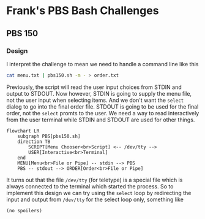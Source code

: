 # Frank's PBS Bash Challenges
## PBS 150

### Design

I interpret the challenge to mean we need to handle a command line like this

```bash
cat menu.txt | pbs150.sh -m - > order.txt
```
Previously, the script will read the user input choices from STDIN and output to STDOUT.
Now however, STDIN is going to supply the menu file, not the user input when selecting items.
And we don't want the `select` dialog to go into the final order file.
STDOUT is going to be used for the final order, not the `select` promts to the user.
We need a way to read interactively from the user terminal while STDIN and STDOUT are used for other things.


```mermaid
flowchart LR
    subgraph PBS[pbs150.sh]
    direction TB
        SCRIPT[Menu Chooser<br>Script] <-- /dev/tty -->
        USER[Interactive<br>Terminal]
    end
    MENU[Menu<br>File or Pipe] -- stdin --> PBS
    PBS -- stdout --> ORDER[Order<br>File or Pipe]

```

It turns out that the file `/dev/tty` (for teletype) is a special file which is always connected to the terminal which started the process. 
So to implement this design we can try using the `select` loop by redirecting the input and output from `/dev/tty` for the select loop only,
something like

```
(no spoilers)
```

